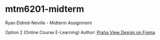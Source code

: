 # mtm6201-midterm
Ryan Eldred-Neville - Midterm Assignment

Option 2 (Online Course E-Learning) Author: [Praha View Design on Figma](https://www.figma.com/community/file/1302328770970984511)